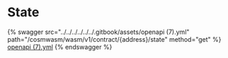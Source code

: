 # State

{% swagger src="../../../../../../.gitbook/assets/openapi (7).yml" path="/cosmwasm/wasm/v1/contract/{address}/state" method="get" %}
[openapi (7).yml](<../../../../../../.gitbook/assets/openapi (7).yml>)
{% endswagger %}
